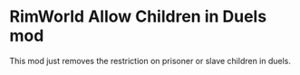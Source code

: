 # RimWorld Allow Children in Duels mod

This mod just removes the restriction on prisoner or slave children in duels.
